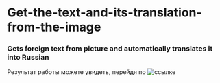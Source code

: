 # Get-the-text-and-its-translation-from-the-image
### Gets foreign text from picture and automatically translates it into Russian

Результат работы можете увидеть, перейдя по ![ссылке](https://drive.google.com/file/d/1swqVvIq7wT-OcwgNTwaeC1RT9DiPHd_i/view?usp=sharing)
